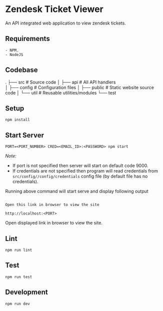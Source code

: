 # Zendesk Ticket Viewer
An API integrated web application to view zendesk tickets.

## Requirements
    - NPM.
    - NodeJS

## Codebase
.
├── src             # Source code
│   ├── api         # All API handlers                
│   ├── config      # Configuration files
│   ├── public      # Static website source code
│   └── util        # Reusable utilities/modules
└── test

## Setup
```
npm install
```

## Start Server
```
PORT=<PORT_NUMBER> CRED=<EMAIL_ID>:<PASSWORD> npm start
```
*Note:* 
 - If port is not specified then server will start on default code 9000.
 - If credentials are not specified then program will read credentials from `src/config//config/credentials` config file (by default file has no credentials).

Running above command will start serve and display following output
```

Open this link in browser to view the site

http://localhost:<PORT>

```
Open displayed link in browser to view the site.

## Lint
```
npm run lint
```

## Test
```
npm run test
```

## Development
```
npm run dev
```
